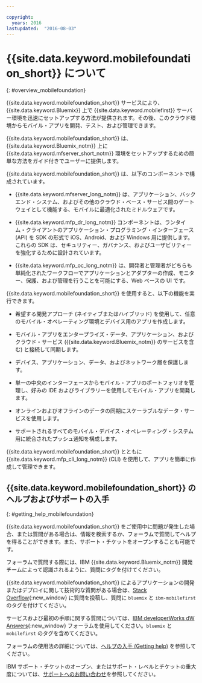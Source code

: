 ```yaml
---

copyright:
  years: 2016
lastupdated:  "2016-08-03"
---
```


#	{{site.data.keyword.mobilefoundation_short}} について
{: #overview_mobilefoundation}

<!--Last updated: 03 August 2016
{: .last-updated}-->

{{site.data.keyword.mobilefoundation_short}} サービスにより、{{site.data.keyword.Bluemix}} 上で {{site.data.keyword.mobilefirst}} サーバー環境を迅速にセットアップする方法が提供されます。その後、このクラウド環境からモバイル・アプリを開発、テスト、および管理できます。

{{site.data.keyword.mobilefoundation_short}} は、{{site.data.keyword.Bluemix_notm}} 上に{{site.data.keyword.mfserver_short_notm}} <!--in the {{site.data.keyword.containerlong}} -->環境をセットアップするための簡単な方法をガイド付きでユーザーに提供します。

{{site.data.keyword.mobilefoundation_short}} は、以下のコンポーネントで構成されています。

*	{{site.data.keyword.mfserver_long_notm}} は、アプリケーション、バックエンド・システム、およびその他のクラウド・ベース・サービス間のゲートウェイとして機能する、モバイルに最適化されたミドルウェアです。

*	{{site.data.keyword.mfp_dr_long_notm}} コンポーネントは、ランタイム・クライアントのアプリケーション・プログラミング・インターフェース (API) を SDK の形式で iOS、Android、および Windows 用に提供します。これらの SDK は、セキュリティー、ガバナンス、およびユーザビリティーを強化するために設計されています。

*	{{site.data.keyword.mfp_oc_long_notm}} は、開発者と管理者がどちらも単純化されたワークフローでアプリケーションとアダプターの作成、モニター、保護、および管理を行うことを可能にする、Web ベースの UI です。

{{site.data.keyword.mobilefoundation_short}} を使用すると、以下の機能を実行できます。

*	希望する開発アプローチ (ネイティブまたはハイブリッド) を使用して、任意のモバイル・オペレーティング環境とデバイス用のアプリを作成します。

*	モバイル・アプリをエンタープライズ・データ、アプリケーション、およびクラウド・サービス ({{site.data.keyword.Bluemix_notm}} のサービスを含む) と接続して同期します。

*	デバイス、アプリケーション、データ、およびネットワーク層を保護します。

*	単一の中央のインターフェースからモバイル・アプリのポートフォリオを管理し、好みの IDE およびライブラリーを使用してモバイル・アプリを開発します。

*	オンラインおよびオフラインのデータの同期にスケーラブルなデータ・サービスを使用します。

*	サポートされるすべてのモバイル・デバイス・オペレーティング・システム用に統合されたプッシュ通知を構成します。

{{site.data.keyword.mobilefoundation_short}} とともに {{site.data.keyword.mfp_cli_long_notm}} (CLI) を使用して、アプリを簡単に作成して管理できます。

<!--{{site.data.keyword.mobilefoundation_short}} service provisions a container in your space in {{site.data.keyword.Bluemix_notm}}. You can see the details of the container that is created, view the container performance, and access the server logs from your {{site.data.keyword.Bluemix_notm}} dashboard.-->

## {{site.data.keyword.mobilefoundation_short}} のヘルプおよびサポートの入手
{: #getting_help_mobilefoundation}

{{site.data.keyword.mobilefoundation_short}} をご使用中に問題が発生した場合、または質問がある場合は、情報を検索するか、フォーラムで質問してヘルプを得ることができます。また、サポート・チケットをオープンすることも可能です。

フォーラムで質問する際には、IBM {{site.data.keyword.Bluemix_notm}} 開発チームによって認識されるように、質問にタグを付けてください。

{{site.data.keyword.mobilefoundation_short}} によるアプリケーションの開発またはデプロイに関して技術的な質問がある場合は、[Stack Overflow](http://stackoverflow.com/search?q=ibm-mobilefirst+bluemix){:new_window} に質問を投稿し、質問に `bluemix` と `ibm-mobilefirst` のタグを付けてください。

サービスおよび最初の手順に関する質問については、[IBM developerWorks dW Answers](https://developer.ibm.com/answers/topics/mobilefirst/?smartspace=bluemix){:new_window} フォーラムを使用してください。`bluemix` と `mobilefirst` のタグを含めてください。

フォーラムの使用法の詳細については、[ヘルプの入手 (Getting help)](https://www.{DomainName}/docs/support/index.html#getting-help) を参照してください。

IBM サポート・チケットのオープン、またはサポート・レベルとチケットの重大度については、[サポートへのお問い合わせ](https://www.{DomainName}/docs/support/index.html#contacting-support)を参照してください。
